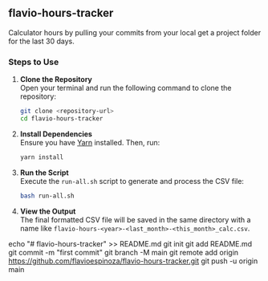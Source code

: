 ## flavio-hours-tracker

Calculator hours by pulling your commits from your local get a project folder for the last 30 days.

### Steps to Use

1. **Clone the Repository**  
   Open your terminal and run the following command to clone the repository:
   ```bash
   git clone <repository-url>
   cd flavio-hours-tracker
   ```

2. **Install Dependencies**  
   Ensure you have [Yarn](https://classic.yarnpkg.com/lang/en/docs/install/) installed. Then, run:
   ```bash
   yarn install
   ```

3. **Run the Script**  
   Execute the `run-all.sh` script to generate and process the CSV file:
   ```bash
   bash run-all.sh
   ```

4. **View the Output**  
   The final formatted CSV file will be saved in the same directory with a name like `flavio-hours-<year>-<last_month>-<this_month>_calc.csv`.



echo "# flavio-hours-tracker" >> README.md
git init
git add README.md
git commit -m "first commit"
git branch -M main
git remote add origin https://github.com/flavioespinoza/flavio-hours-tracker.git
git push -u origin main
